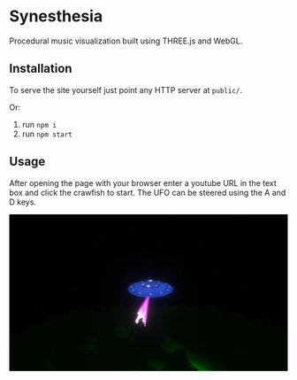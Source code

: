 # Synesthesia

Procedural music visualization built using THREE.js and WebGL.

## Installation

To serve the site yourself just point any HTTP server at `public/`.

Or:

1. run `npm i`
2. run `npm start`

## Usage

After opening the page with your browser enter a youtube URL in the text box and click the crawfish to start.
The UFO can be steered using the A and D keys.

![Screenshot](/screenshot.png)